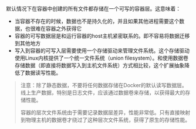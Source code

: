 默认情况下在容器中创建的所有文件都存储在一个可写的容器层。这意味着：

* 当容器不存在的时候，数据也不是持久化的，并且如果其他进程需要这个数据，也很难在容器之外获得它
* 容器的可写数据层是和运行容器的host主机紧密联系的。即不容易将数据迁移到其他地方
* 写入到容器的可写入层需要使用一个存储驱动来管理文件系统。这个存储驱动使用Linux内核提供了一个统一文件系统（union filesystem）。和使用数据卷存储数据（即直接将数据写入到主机文件系统）方式相比较，这个扩展抽象降低了数据读写性能。

> 注意：除了静态数据，不要将任何数据存储在Docker的默认读写数据层。线上生产数据，特别是日志文件，应该通过数据卷来存储，以获得最大的存储性能。
>
> 容器的层次文件系统由于需要记录数据层差异，性能非常低。只有直接映射到物理主机的数据卷才绕过了这种层次文件系统，获得了原生的存储性能。
